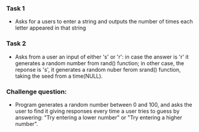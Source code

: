 ### Task 1

 - Asks for a users to enter a string and outputs the number of times each letter appeared in that string

### Task 2

 - Asks from a user an input of either 's' or 'r': in case the answer is 'r' it generates a random number from rand() function; in other case, the reponse is 's', it generates a random nuber ferom srand() function, taking the seed from a time(NULL).

### Challenge question:

 - Program generates a random number between 0 and 100, and asks the user to find it giving responses every time a user tries to guess by answering: "Try entering a lower number" or "Try entering a higher number". 
